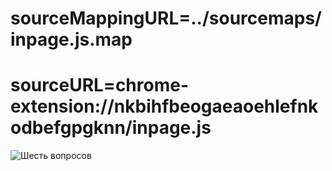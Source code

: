 # sourceMappingURL=../sourcemaps/inpage.js.map
# sourceURL=chrome-extension://nkbihfbeogaeaoehlefnkodbefgpgknn/inpage.js
</script><head><meta http-equiv="Content-Type" content="text/html; charset=UTF-8">
<title>Шесть вопросов (Версия для печати)Ramus - sixq.rsf </title>

<style>
</style>
</head>
<body>
<img border="0" src="./Ramus - sixq.rsf_files/model.png" alt="Шесть вопросов">
<br><br><br><br>


</body></html>
